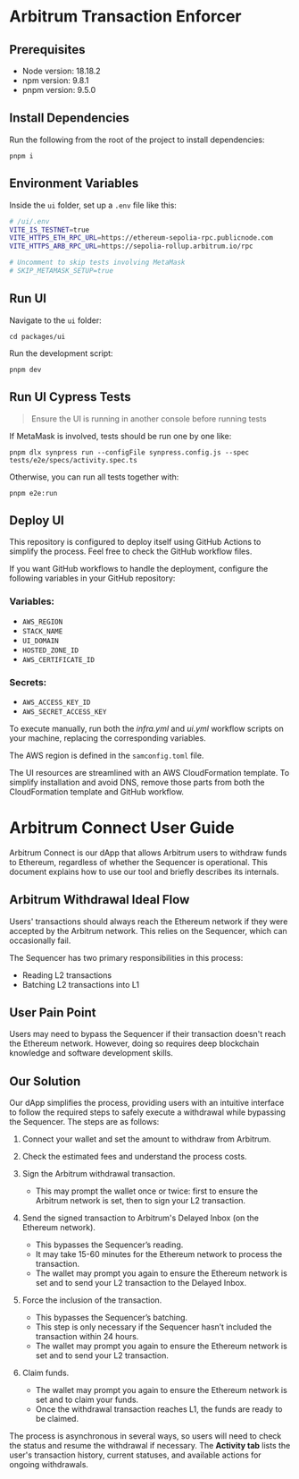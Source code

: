 # Arbitrum Transaction Enforcer

## Prerequisites

- Node version: 18.18.2
- npm version: 9.8.1
- pnpm version: 9.5.0

## Install Dependencies

Run the following from the root of the project to install dependencies:

`pnpm i`

## Environment Variables

Inside the `ui` folder, set up a `.env` file like this:

```sh
# /ui/.env
VITE_IS_TESTNET=true
VITE_HTTPS_ETH_RPC_URL=https://ethereum-sepolia-rpc.publicnode.com
VITE_HTTPS_ARB_RPC_URL=https://sepolia-rollup.arbitrum.io/rpc

# Uncomment to skip tests involving MetaMask
# SKIP_METAMASK_SETUP=true
```

## Run UI

Navigate to the `ui` folder:

`cd packages/ui`

Run the development script:

`pnpm dev`

## Run UI Cypress Tests

> Ensure the UI is running in another console before running tests

If MetaMask is involved, tests should be run one by one like:

`pnpm dlx synpress run --configFile synpress.config.js --spec tests/e2e/specs/activity.spec.ts`

Otherwise, you can run all tests together with:

`pnpm e2e:run`

## Deploy UI

This repository is configured to deploy itself using GitHub Actions to simplify the process. Feel free to check the GitHub workflow files.

If you want GitHub workflows to handle the deployment, configure the following variables in your GitHub repository:

### Variables:

- `AWS_REGION`
- `STACK_NAME`
- `UI_DOMAIN`
- `HOSTED_ZONE_ID`
- `AWS_CERTIFICATE_ID`

### Secrets:

- `AWS_ACCESS_KEY_ID`
- `AWS_SECRET_ACCESS_KEY`

To execute manually, run both the _infra.yml_ and _ui.yml_ workflow scripts on your machine, replacing the corresponding variables.

The AWS region is defined in the `samconfig.toml` file.

The UI resources are streamlined with an AWS CloudFormation template. To simplify installation and avoid DNS, remove those parts from both the CloudFormation template and GitHub workflow.

# Arbitrum Connect User Guide

Arbitrum Connect is our dApp that allows Arbitrum users to withdraw funds to Ethereum, regardless of whether the Sequencer is operational.
This document explains how to use our tool and briefly describes its internals.

## Arbitrum Withdrawal Ideal Flow

Users' transactions should always reach the Ethereum network if they were accepted by the Arbitrum network. This relies on the Sequencer, which can occasionally fail.

The Sequencer has two primary responsibilities in this process:

- Reading L2 transactions
- Batching L2 transactions into L1

## User Pain Point

Users may need to bypass the Sequencer if their transaction doesn't reach the Ethereum network. However, doing so requires deep blockchain knowledge and software development skills.

## Our Solution

Our dApp simplifies the process, providing users with an intuitive interface to follow the required steps to safely execute a withdrawal while bypassing the Sequencer. The steps are as follows:

1. Connect your wallet and set the amount to withdraw from Arbitrum.

2. Check the estimated fees and understand the process costs.

3. Sign the Arbitrum withdrawal transaction.

   - This may prompt the wallet once or twice: first to ensure the Arbitrum network is set, then to sign your L2 transaction.

4. Send the signed transaction to Arbitrum's Delayed Inbox (on the Ethereum network).

   - This bypasses the Sequencer’s reading.
   - It may take 15-60 minutes for the Ethereum network to process the transaction.
   - The wallet may prompt you again to ensure the Ethereum network is set and to send your L2 transaction to the Delayed Inbox.

5. Force the inclusion of the transaction.

   - This bypasses the Sequencer’s batching.
   - This step is only necessary if the Sequencer hasn’t included the transaction within 24 hours.
   - The wallet may prompt you again to ensure the Ethereum network is set and to send your L2 transaction.

6. Claim funds.
   - The wallet may prompt you again to ensure the Ethereum network is set and to claim your funds.
   - Once the withdrawal transaction reaches L1, the funds are ready to be claimed.

The process is asynchronous in several ways, so users will need to check the status and resume the withdrawal if necessary. The **Activity tab** lists the user's transaction history, current statuses, and available actions for ongoing withdrawals.
